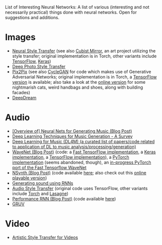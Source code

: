 List of Interesting Neural Networks: A list of various (interesting and not necessarily practical) things done with neural networks. Open for suggestions and additions.

# Images

* [Neural Style Transfer](https://github.com/jcjohnson/neural-style) (see also [Cubist Mirror](https://github.com/genekogan/CubistMirror), an art project utilizing the style transfer; original implementation is in Torch, other variants include [TensorFlow](https://github.com/anishathalye/neural-style), [Keras](https://github.com/titu1994/Neural-Style-Transfer))
* [Deep Photo Style Transfer](https://github.com/luanfujun/deep-photo-styletransfer)
* [Pix2Pix](https://github.com/phillipi/pix2pix) (see also [CycleGAN](https://github.com/junyanz/CycleGAN) for code which makes use of Generative Adversarial Networks; original implementation is in Torch, a [TensorFlow version](https://github.com/affinelayer/pix2pix-tensorflow) is available; also take a look at the [online version](https://affinelayer.com/pixsrv/) for some nightmarish cats, weird handbags and shoes, along with building facades)
* [DeepDream](https://github.com/google/deepdream)

# Audio

* [[Overview of] Neural Nets for Generating Music (Blog Post)](https://medium.com/artists-and-machine-intelligence/neural-nets-for-generating-music-f46dffac21c0)
* [Deep Learning Techniques for Music Generation - A Survey](https://arxiv.org/abs/1709.01620)
* [Deep Learning for Music (DL4M) (a curated list of papers/code related to application of DL to music analysis/processing/generation)](https://github.com/ybayle/awesome-deep-learning-music#code-without-articles)
* [WaveNet (Blog Post)](https://deepmind.com/blog/wavenet-generative-model-raw-audio/) (code: a [Fast TensorFlow implementation](https://github.com/tomlepaine/fast-wavenet), a [Keras implementation](https://github.com/basveeling/wavenet), a [TensorFlow implementation](https://github.com/ibab/tensorflow-wavenet)), a [PyTorch implementation](https://github.com/vincentherrmann/pytorch-wavenet) (seems abandoned, though), an [in-progress PyTorch port of the Fast Tensorflow WaveNet](https://github.com/dhpollack/fast-wavenet.pytorch/tree/master/wavenet)
* [NSynth (Blog Post)](https://magenta.tensorflow.org/nsynth) (code available [here](https://github.com/tensorflow/magenta/tree/master/magenta/models/nsynth); also check out this [online playable version](https://aiexperiments.withgoogle.com/sound-maker/view/))
* [Generating sound using RNNs](https://github.com/johnglover/sound-rnn)
* [Audio Style Transfer](https://github.com/DmitryUlyanov/neural-style-audio-tf) (original code uses TensorFlow, other variants include [Torch](https://github.com/DmitryUlyanov/neural-style-audio-torch) and [Lasagne](https://github.com/vadim-v-lebedev/audio_style_tranfer))
* [Performance RNN (Blog Post)](https://magenta.tensorflow.org/performance-rnn) (code available [here](https://github.com/tensorflow/magenta/tree/master/magenta/models/performance_rnn))
* [GRUV](https://github.com/MattVitelli/GRUV)

# Video

* [Artistic Style Transfer for Videos](https://github.com/manuelruder/artistic-videos)